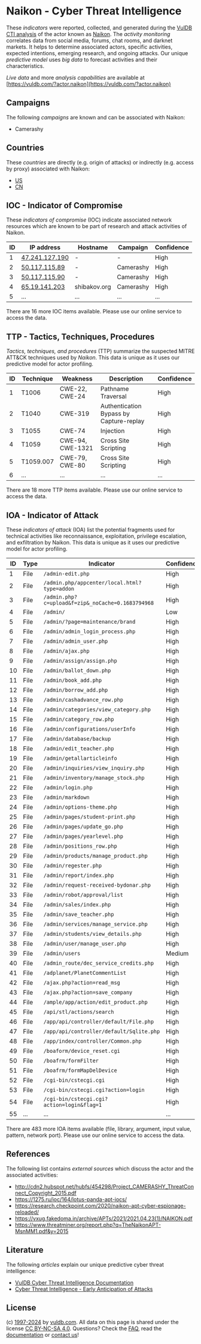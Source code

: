 # Naikon - Cyber Threat Intelligence

These _indicators_ were reported, collected, and generated during the [VulDB CTI analysis](https://vuldb.com/?kb.cti) of the actor known as [Naikon](https://vuldb.com/?actor.naikon). The _activity monitoring_ correlates data from social media, forums, chat rooms, and darknet markets. It helps to determine associated actors, specific activities, expected intentions, emerging research, and ongoing attacks. Our unique _predictive model_ uses _big data_ to forecast activities and their characteristics.

_Live data_ and more _analysis capabilities_ are available at [https://vuldb.com/?actor.naikon](https://vuldb.com/?actor.naikon)

## Campaigns

The following _campaigns_ are known and can be associated with Naikon:

* Camerashy

## Countries

These _countries_ are directly (e.g. origin of attacks) or indirectly (e.g. access by proxy) associated with Naikon:

* [US](https://vuldb.com/?country.us)
* [CN](https://vuldb.com/?country.cn)

## IOC - Indicator of Compromise

These _indicators of compromise_ (IOC) indicate associated network resources which are known to be part of research and attack activities of Naikon.

ID | IP address | Hostname | Campaign | Confidence
-- | ---------- | -------- | -------- | ----------
1 | [47.241.127.190](https://vuldb.com/?ip.47.241.127.190) | - | - | High
2 | [50.117.115.89](https://vuldb.com/?ip.50.117.115.89) | - | Camerashy | High
3 | [50.117.115.90](https://vuldb.com/?ip.50.117.115.90) | - | Camerashy | High
4 | [65.19.141.203](https://vuldb.com/?ip.65.19.141.203) | shibakov.org | Camerashy | High
5 | ... | ... | ... | ...

There are 16 more IOC items available. Please use our online service to access the data.

## TTP - Tactics, Techniques, Procedures

_Tactics, techniques, and procedures_ (TTP) summarize the suspected MITRE ATT&CK techniques used by _Naikon_. This data is unique as it uses our predictive model for actor profiling.

ID | Technique | Weakness | Description | Confidence
-- | --------- | -------- | ----------- | ----------
1 | T1006 | CWE-22, CWE-24 | Pathname Traversal | High
2 | T1040 | CWE-319 | Authentication Bypass by Capture-replay | High
3 | T1055 | CWE-74 | Injection | High
4 | T1059 | CWE-94, CWE-1321 | Cross Site Scripting | High
5 | T1059.007 | CWE-79, CWE-80 | Cross Site Scripting | High
6 | ... | ... | ... | ...

There are 18 more TTP items available. Please use our online service to access the data.

## IOA - Indicator of Attack

These _indicators of attack_ (IOA) list the potential fragments used for technical activities like reconnaissance, exploitation, privilege escalation, and exfiltration by Naikon. This data is unique as it uses our predictive model for actor profiling.

ID | Type | Indicator | Confidence
-- | ---- | --------- | ----------
1 | File | `/admin-edit.php` | High
2 | File | `/admin.php/appcenter/local.html?type=addon` | High
3 | File | `/admin.php?c=upload&f=zip&_noCache=0.1683794968` | High
4 | File | `/admin/` | Low
5 | File | `/admin/?page=maintenance/brand` | High
6 | File | `/admin/admin_login_process.php` | High
7 | File | `/admin/admin_user.php` | High
8 | File | `/admin/ajax.php` | High
9 | File | `/admin/assign/assign.php` | High
10 | File | `/admin/ballot_down.php` | High
11 | File | `/admin/book_add.php` | High
12 | File | `/admin/borrow_add.php` | High
13 | File | `/admin/cashadvance_row.php` | High
14 | File | `/admin/categories/view_category.php` | High
15 | File | `/admin/category_row.php` | High
16 | File | `/admin/configurations/userInfo` | High
17 | File | `/admin/database/backup` | High
18 | File | `/admin/edit_teacher.php` | High
19 | File | `/admin/getallarticleinfo` | High
20 | File | `/admin/inquiries/view_inquiry.php` | High
21 | File | `/admin/inventory/manage_stock.php` | High
22 | File | `/admin/login.php` | High
23 | File | `/admin/markdown` | High
24 | File | `/admin/options-theme.php` | High
25 | File | `/admin/pages/student-print.php` | High
26 | File | `/admin/pages/update_go.php` | High
27 | File | `/admin/pages/yearlevel.php` | High
28 | File | `/admin/positions_row.php` | High
29 | File | `/admin/products/manage_product.php` | High
30 | File | `/admin/regester.php` | High
31 | File | `/admin/report/index.php` | High
32 | File | `/admin/request-received-bydonar.php` | High
33 | File | `/admin/robot/approval/list` | High
34 | File | `/admin/sales/index.php` | High
35 | File | `/admin/save_teacher.php` | High
36 | File | `/admin/services/manage_service.php` | High
37 | File | `/admin/students/view_details.php` | High
38 | File | `/admin/user/manage_user.php` | High
39 | File | `/admin/users` | Medium
40 | File | `/admin_route/dec_service_credits.php` | High
41 | File | `/adplanet/PlanetCommentList` | High
42 | File | `/ajax.php?action=read_msg` | High
43 | File | `/ajax.php?action=save_company` | High
44 | File | `/ample/app/action/edit_product.php` | High
45 | File | `/api/stl/actions/search` | High
46 | File | `/app/api/controller/default/File.php` | High
47 | File | `/app/api/controller/default/Sqlite.php` | High
48 | File | `/app/index/controller/Common.php` | High
49 | File | `/boaform/device_reset.cgi` | High
50 | File | `/boafrm/formFilter` | High
51 | File | `/boafrm/formMapDelDevice` | High
52 | File | `/cgi-bin/cstecgi.cgi` | High
53 | File | `/cgi-bin/cstecgi.cgi?action=login` | High
54 | File | `/cgi-bin/cstecgi.cgi?action=login&flag=1` | High
55 | ... | ... | ...

There are 483 more IOA items available (file, library, argument, input value, pattern, network port). Please use our online service to access the data.

## References

The following list contains _external sources_ which discuss the actor and the associated activities:

* http://cdn2.hubspot.net/hubfs/454298/Project_CAMERASHY_ThreatConnect_Copyright_2015.pdf
* https://1275.ru/ioc/164/lotus-panda-apt-iocs/
* https://research.checkpoint.com/2020/naikon-apt-cyber-espionage-reloaded/
* https://vxug.fakedoma.in/archive/APTs/2021/2021.04.23(1)/NAIKON.pdf
* https://www.threatminer.org/report.php?q=TheNaikonAPT-MsnMM1.pdf&y=2015

## Literature

The following _articles_ explain our unique predictive cyber threat intelligence:

* [VulDB Cyber Threat Intelligence Documentation](https://vuldb.com/?kb.cti)
* [Cyber Threat Intelligence - Early Anticipation of Attacks](https://www.scip.ch/en/?labs.20201022)

## License

(c) [1997-2024](https://vuldb.com/?kb.changelog) by [vuldb.com](https://vuldb.com/?kb.about). All data on this page is shared under the license [CC BY-NC-SA 4.0](https://creativecommons.org/licenses/by-nc-sa/4.0/). Questions? Check the [FAQ](https://vuldb.com/?kb.faq), read the [documentation](https://vuldb.com/?kb) or [contact us](https://vuldb.com/?contact)!
